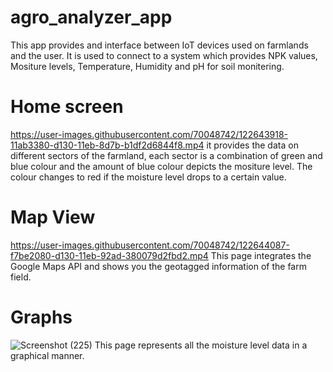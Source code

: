 # agro_analyzer_app
This app provides and interface between IoT devices used on farmlands and the user. It is used to connect to a system which provides NPK values, Mositure levels, Temperature, Humidity and pH for soil monitering.


# Home screen
https://user-images.githubusercontent.com/70048742/122643918-11ab3380-d130-11eb-8d7b-b1df2d6844f8.mp4
it provides the data on different sectors of the farmland, each sector is a combination of green and blue colour and the amount of blue colour depicts the mositure level. The colour changes to red if the moisture level drops to a certain value.


# Map View
https://user-images.githubusercontent.com/70048742/122644087-f7be2080-d130-11eb-92ad-380079d2fbd2.mp4
This page integrates the Google Maps API and shows you the geotagged information of the farm field.

# Graphs
![Screenshot (225)](https://user-images.githubusercontent.com/70048742/122644131-55eb0380-d131-11eb-9a86-3bfe82abde93.png)
This page represents all the moisture level data in a graphical manner.
